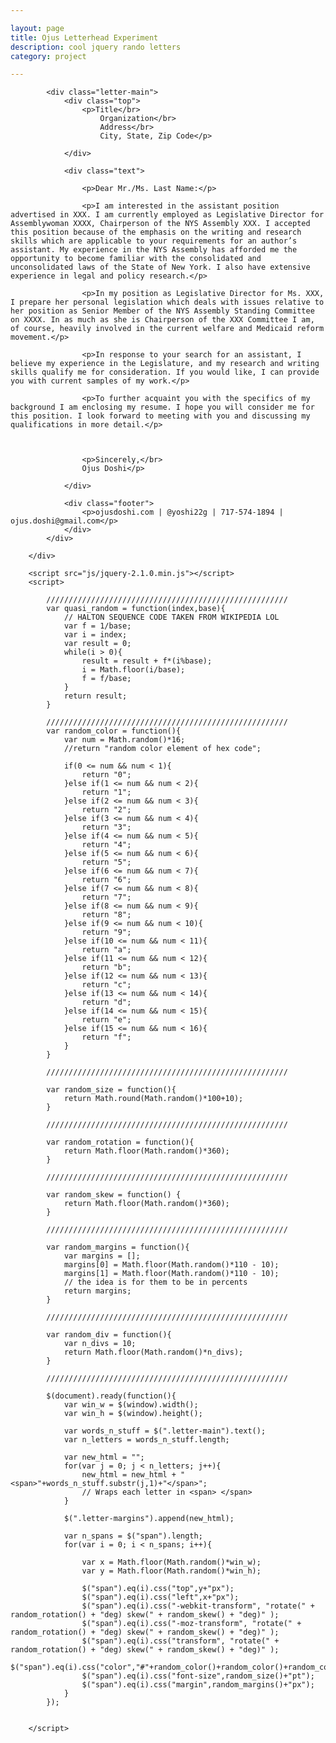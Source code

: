 ```yaml
---

layout: page
title: Ojus Letterhead Experiment
description: cool jquery rando letters
category: project

---
```


<div class="letter-margins">

            <div class="letter-main">
                <div class="top">
                    <p>Title</br>
                        Organization</br>
                        Address</br>
                        City, State, Zip Code</p>

                </div>

                <div class="text">

                    <p>Dear Mr./Ms. Last Name:</p>

                    <p>I am interested in the assistant position advertised in XXX. I am currently employed as Legislative Director for Assemblywoman XXXX, Chairperson of the NYS Assembly XXX. I accepted this position because of the emphasis on the writing and research skills which are applicable to your requirements for an author’s assistant. My experience in the NYS Assembly has afforded me the opportunity to become familiar with the consolidated and unconsolidated laws of the State of New York. I also have extensive experience in legal and policy research.</p>

                    <p>In my position as Legislative Director for Ms. XXX, I prepare her personal legislation which deals with issues relative to her position as Senior Member of the NYS Assembly Standing Committee on XXXX. In as much as she is Chairperson of the XXX Committee I am, of course, heavily involved in the current welfare and Medicaid reform movement.</p>

                    <p>In response to your search for an assistant, I believe my experience in the Legislature, and my research and writing skills qualify me for consideration. If you would like, I can provide you with current samples of my work.</p>

                    <p>To further acquaint you with the specifics of my background I am enclosing my resume. I hope you will consider me for this position. I look forward to meeting with you and discussing my qualifications in more detail.</p>

                

                    <p>Sincerely,</br>
                    Ojus Doshi</p>

                </div>

                <div class="footer">
                    <p>ojusdoshi.com | @yoshi22g | 717-574-1894 | ojus.doshi@gmail.com</p>
                </div>
            </div>

        </div>

        <script src="js/jquery-2.1.0.min.js"></script>
        <script>

            //////////////////////////////////////////////////////
            var quasi_random = function(index,base){
                // HALTON SEQUENCE CODE TAKEN FROM WIKIPEDIA LOL
                var f = 1/base;
                var i = index;
                var result = 0;
                while(i > 0){
                    result = result + f*(i%base);
                    i = Math.floor(i/base);
                    f = f/base;
                }
                return result;
            }

            //////////////////////////////////////////////////////
            var random_color = function(){
                var num = Math.random()*16;
                //return "random color element of hex code";

                if(0 <= num && num < 1){
                    return "0";
                }else if(1 <= num && num < 2){
                    return "1";
                }else if(2 <= num && num < 3){
                    return "2";
                }else if(3 <= num && num < 4){
                    return "3";
                }else if(4 <= num && num < 5){
                    return "4";
                }else if(5 <= num && num < 6){
                    return "5";
                }else if(6 <= num && num < 7){
                    return "6";
                }else if(7 <= num && num < 8){
                    return "7";
                }else if(8 <= num && num < 9){
                    return "8";
                }else if(9 <= num && num < 10){
                    return "9";
                }else if(10 <= num && num < 11){
                    return "a";
                }else if(11 <= num && num < 12){
                    return "b";
                }else if(12 <= num && num < 13){
                    return "c";
                }else if(13 <= num && num < 14){
                    return "d";
                }else if(14 <= num && num < 15){
                    return "e";
                }else if(15 <= num && num < 16){
                    return "f";
                }
            }

            //////////////////////////////////////////////////////

            var random_size = function(){
                return Math.round(Math.random()*100+10);
            }

            //////////////////////////////////////////////////////

            var random_rotation = function(){
                return Math.floor(Math.random()*360);
            }

            //////////////////////////////////////////////////////

            var random_skew = function() {
                return Math.floor(Math.random()*360);
            }

            //////////////////////////////////////////////////////

            var random_margins = function(){
                var margins = [];
                margins[0] = Math.floor(Math.random()*110 - 10);
                margins[1] = Math.floor(Math.random()*110 - 10);
                // the idea is for them to be in percents
                return margins;
            }

            //////////////////////////////////////////////////////

            var random_div = function(){
                var n_divs = 10;
                return Math.floor(Math.random()*n_divs);
            }

            //////////////////////////////////////////////////////

            $(document).ready(function(){
                var win_w = $(window).width();
                var win_h = $(window).height();

                var words_n_stuff = $(".letter-main").text();
                var n_letters = words_n_stuff.length;

                var new_html = "";
                for(var j = 0; j < n_letters; j++){
                    new_html = new_html + "<span>"+words_n_stuff.substr(j,1)+"</span>";
                    // Wraps each letter in <span> </span>
                }

                $(".letter-margins").append(new_html);

                var n_spans = $("span").length;
                for(var i = 0; i < n_spans; i++){

                    var x = Math.floor(Math.random()*win_w);
                    var y = Math.floor(Math.random()*win_h);

                    $("span").eq(i).css("top",y+"px");
                    $("span").eq(i).css("left",x+"px");
                    $("span").eq(i).css("-webkit-transform", "rotate(" + random_rotation() + "deg) skew(" + random_skew() + "deg)" );
                    $("span").eq(i).css("-moz-transform", "rotate(" + random_rotation() + "deg) skew(" + random_skew() + "deg)" );
                    $("span").eq(i).css("transform", "rotate(" + random_rotation() + "deg) skew(" + random_skew() + "deg)" );
                    $("span").eq(i).css("color","#"+random_color()+random_color()+random_color());
                    $("span").eq(i).css("font-size",random_size()+"pt");
                    $("span").eq(i).css("margin",random_margins()+"px");
                }
            });

        
        </script>